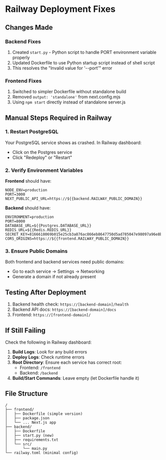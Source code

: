 # Railway Deployment Fixes

## Changes Made

### Backend Fixes
1. Created `start.py` - Python script to handle PORT environment variable properly
2. Updated Dockerfile to use Python startup script instead of shell script
3. This resolves the "Invalid value for '--port'" error

### Frontend Fixes  
1. Switched to simpler Dockerfile without standalone build
2. Removed `output: 'standalone'` from next.config.mjs
3. Using `npm start` directly instead of standalone server.js

## Manual Steps Required in Railway

### 1. Restart PostgreSQL
Your PostgreSQL service shows as crashed. In Railway dashboard:
- Click on the Postgres service
- Click "Redeploy" or "Restart"

### 2. Verify Environment Variables

**Frontend** should have:
```
NODE_ENV=production
PORT=3000
NEXT_PUBLIC_API_URL=https://${{backend.RAILWAY_PUBLIC_DOMAIN}}
```

**Backend** should have:
```
ENVIRONMENT=production
PORT=8000
DATABASE_URL=${{Postgres.DATABASE_URL}}
REDIS_URL=${{Redis.REDIS_URL}}
SECRET_KEY=8166618069b015e25cb3a876ac866eb8647750d5ad785047e98097a96e8b5459
CORS_ORIGINS=https://${{frontend.RAILWAY_PUBLIC_DOMAIN}}
```

### 3. Ensure Public Domains
Both frontend and backend services need public domains:
- Go to each service → Settings → Networking
- Generate a domain if not already present

## Testing After Deployment

1. Backend health check: `https://[backend-domain]/health`
2. Backend API docs: `https://[backend-domain]/docs`
3. Frontend: `https://[frontend-domain]/`

## If Still Failing

Check the following in Railway dashboard:

1. **Build Logs**: Look for any build errors
2. **Deploy Logs**: Check runtime errors
3. **Root Directory**: Ensure each service has correct root:
   - Frontend: `/frontend`
   - Backend: `/backend`
4. **Build/Start Commands**: Leave empty (let Dockerfile handle it)

## File Structure
```
/
├── frontend/
│   ├── Dockerfile (simple version)
│   ├── package.json
│   └── ... Next.js app
├── backend/
│   ├── Dockerfile
│   ├── start.py (new)
│   ├── requirements.txt
│   └── src/
│       └── main.py
└── railway.toml (minimal config)
```